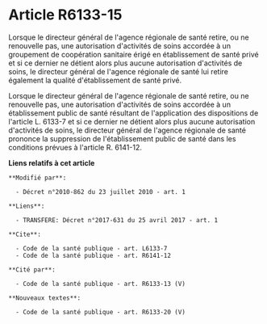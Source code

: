 # Article R6133-15

Lorsque le directeur général de l'agence régionale de santé retire, ou ne renouvelle pas, une autorisation d'activités de
soins accordée à un groupement de coopération sanitaire érigé en établissement de santé privé et si ce dernier ne détient
alors plus aucune autorisation d'activités de soins, le directeur général de l'agence régionale de santé lui retire également
la qualité d'établissement de santé privé. 

Lorsque le directeur général de l'agence régionale de santé retire, ou ne renouvelle pas, une autorisation d'activités de
soins accordée à un établissement public de santé résultant de l'application des dispositions de l'article L. 6133-7 et si ce
dernier ne détient alors plus aucune autorisation d'activités de soins, le directeur général de l'agence régionale de santé
prononce la suppression de l'établissement public de santé dans les conditions prévues à l'article R. 6141-12.

**Liens relatifs à cet article**

	**Modifié par**:

	  - Décret n°2010-862 du 23 juillet 2010 - art. 1

	**Liens**:

	  - TRANSFERE: Décret n°2017-631 du 25 avril 2017 - art. 1

	**Cite**:

	  - Code de la santé publique - art. L6133-7
	  - Code de la santé publique - art. R6141-12

	**Cité par**:

	  - Code de la santé publique - art. R6133-13 (V)

	**Nouveaux textes**:

	  - Code de la santé publique - art. R6133-20 (V)
